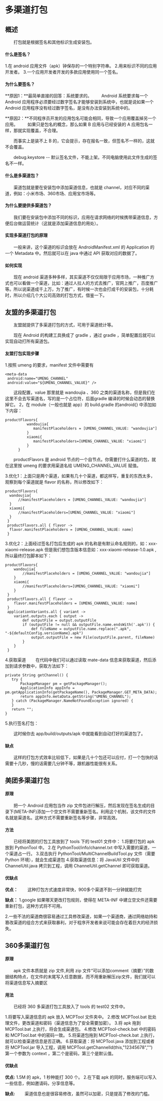 # 多渠道打包

## 概述
　　打包就是根据签名和其他标识生成安装包。

#### 什么是签名？
1.在 android 应用文件（apk）钟保存的一个特别字符串。
2.用来标识不同的应用开发者。
3.一个应用开发者开发的多款应用使用同一个签名。

#### 为什么要签名？
**原因1：**最简单直接的回答：系统要求的。
　　Android 系统要求每一个 Android 应用程序必须要经过数字签名才能够安装到系统中，也就是说如果一个 Android 应用程序没有经过数字签名，是没有办法安装到系统中的。

**原因2：**不同程序员开发的应用包名可能会相同，导致一个应用覆盖掉另一个应用。
　　如果只是包名的概念，那么如果 B 应用与已经安装的 A 应用包名一样，那就实现覆盖，不合理。

　　而事实上是装不上 B 的，它会提示，存在报名一致，但签名不一样的，这就不会覆盖。

　　debug.keystore -- 默认签名文件，不能上架。不同电脑使用此文件生成的签名不一样。

#### 什么是多渠道包？
　　渠道包就是要在安装包中添加渠道信息，也就是 channel，对应不同的渠道，例如：小米市场、360市场、应用宝市场等。

#### 为什么要提供多渠道包？
　　我们要在安装包中添加不同的标识，应用在请求网络的时候携带渠道信息，方便后台做运营统计（这就是添加渠道信息的用处）。

#### 实现多渠道打包的原理
　　一般来讲，这个渠道的标识会放在 AndroidManifest.xml 的 Application 的一个 Metadata 中。然后就可以在 java 中通过 API 获取对应的数据了。

#### 如何实现
　　现在 android 渠道多种多样，其实渠道不仅仅局限于应用市场，一种推广方式也可以看做一个渠道，比如：通过人拉人的方式去推广，官网上推广，百度推广等。所以说渠道成千上万，为了推广，有时候一次也会打成千的安装包，十分耗时，所以介绍几个大公司高效的打包方式，借鉴一下。


## 友盟的多渠道打包
　　友盟就提供了多渠道打包的方式，可用于渠道统计等。

　　现在 Android 的构建工具换成了 gradle ，通过 gradle ，简单配置后就可以实现自动打所有渠道包。

#### 友盟打包实现步骤
1.按照 umeng 的要求，manifest 文件中需要有
```
<meta-data
 android:name="UMENG_CHANNEL"
 android:value="${UMENG_CHANNEL_VALUE}" />
```
　　这段配置，value 那里就是 wandoujia 、360 之类的渠道名称，但是我们在这里不会去写渠道名，写的是一个占位符，后面gradle 编译的时候会动态的替换掉它。
2，在 module（一般也就是 app）的 build.gradle 的android{} 中添加如下内容：
```
productFlavors{
          wandoujia{
             manifestPlaceholders = [UMENG_CHANNEL_VALUE: "wandoujia"]
          }
          xiaomi{
             manifestPlaceholders=[UMENG_CHANNEL_VALUE: "xiaomi"]
          }
      }
```
　　productFlavors 是 android 节点的一个自节点。你需要打什么渠道的包，就在这里按 umeng 的要求用渠道名给 UMENG_CHANNEL_VALUE 赋值。


3.优化1：上面只是两个渠道，如果有几十个渠道，都这样写，重复的东西太多，观察到每个渠道就是 flavor 的名称，所以修改如下：
```
productFlavors{
  wandoujia{
      //manifestPlaceholders = [UMENG_CHANNEL_VALUE: "wandoujia"]
  }
  xiaomi{
      //manifestPlaceholders=[UMENG_CHANNEL_VALUE: "xiaomi"]
  }
 }
 productFlavors.all { flavor ->
  flavor.manifestPlaceholders = [UMENG_CHANNEL_VALUE: name]
 }
```

3.优化2：上面经过签名打包后生成的 apk 的名称是有默认命名规则的，如：xxx-xiaomi-release.apk 但是我们想包含版本信息如：xxx-xiaomi-release-1.0.apk ,所以最终打包脚本如下：
```
productFlavors{
    wandoujia{
        //manifestPlaceholders = [UMENG_CHANNEL_VALUE: "wandoujia"]
    }
    xiaomi{
        //manifestPlaceholders=[UMENG_CHANNEL_VALUE: "xiaomi"]
    }
 }
 productFlavors.all { flavor ->
    flavor.manifestPlaceholders = [UMENG_CHANNEL_VALUE: name]
 }
 applicationVariants.all { variant ->
    variant.outputs.each { output ->
        def outputFile = output.outputFile
        if (outputFile != null && outputFile.name.endsWith('.apk')) {
            def fileName = outputFile.name.replace(".apk", "-${defaultConfig.versionName}.apk")
            output.outputFile = new File(outputFile.parent, fileName)
        }
    }
 }
```

4.获取渠道
　　在代码中我们可以通过读取 mate-data 信息来获取渠道，然后添加到请求参数中，获取方法如下：
```
private String getChannel() {
   try {
       PackageManager pm = getPackageManager();
       ApplicationInfo appInfo = pm.getApplicationInfo(getPackageName(), PackageManager.GET_META_DATA);
       return appInfo.metaData.getString("UMENG_CHANNEL");
   } catch (PackageManager.NameNotFoundException ignored) {
   }
   return "";
}
```
5.执行签名打包：

　　这时候你去 app/build/outputs/apk 中就能看到自动打好的渠道包了。

#### 缺点
　　这样的打包方式效率比较低下，如果是几十个包还可以应付，打一个包快的话需要十几秒，慢的话需要几分钟不等，跟机器性能很有关系。

## 美团多渠道打包

#### 原理
　　把一个 Android 应用包当作 zip 文件包进行解压，然后发现在签名生成的目录下(META-INF)添加一个空文件不需要重新签名。利用这个机制，该文件的文件名就是渠道名。这种方式不需要重新签名等步骤，非常高效。

#### 方法
　　已经将美团的打包工具放到了 tools 下的 test01 文件中：
1.将要打包的 apk 放到 PythonTool 中。
2.在 PythonTool/info/channel.txt 中写入需要的渠道，一个渠道占一行。
3.双击执行 PythonTool/MultiChannelBuildTool.py 文件（需要 Python 环境），就会生成渠道包
4.获取渠道信息：将 JavaUtil 文件中的 ChannelUtil.java 拷贝到工程，调用 ChannelUtil.getChannel 即可获取渠道。

#### 优缺点
**优点：**
　　这种打包方式速度非常快，900多个渠道不到一分钟就能打完

**缺点：**
1.google 如果哪天更改打包规则，使得在 META-INF 中建立空文件还需要重新打包，这种方式将不可用。

2.一些不法的渠道商很容易通过工具修改渠道，如果一个渠道商，通过网络劫持和篡改渠道的组合方式来获取暴利，对于程序开发者来说可能会存在着巨大的经济损失。

## 360多渠道打包

#### 原理
　　apk 文件本质就是 zip 文件,利用 zip 文件“可以添加comment（摘要）”的数据结构特点，在文件的末尾写入任意数据，而不用重新解压zip文件，我们就可以将渠道信息写入摘要区

#### 用法
　　已经将 360 多渠道打包工具放入了 tools 的 test02 文件中。

1.将要写入渠道信息的 apk 放入 MCPTool 文件夹中。
2.修改 MCPTool.bat 批处理文件，更改渠道和密码（渠道信息为了安全需要加密）。
3.将 apk 拖到 MCPTool.bat 上执行，将会生成渠道包。
4.修改 MCPTool-check.bat 中的密码和 MCPTool.bat 中的密码一致。
5.将渠道包拖到 MCPTool-check.bat 上执行，就可以检查渠道信息是否正确。
6.获取渠道：将 MCPTool.java 添加到工程或者将 MCPTool.jar 导入工程，调用 MCPTool.getChannelId(this,"12345678","")  第一个参数为 context ，第二个是密码，第三个是默认值。

#### 优缺点
**优点:**
1.5M 的 apk，1 秒种能打 300 个。
2.在下载 apk 的同时，服务端可以写入一些信息，例如邀请码，分享信息等。

**缺点:**
　　渠道信息也是很容易修改，虽然可以加密，只是提高了修改的门槛。

